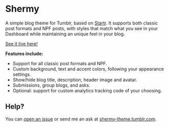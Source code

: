# Shermy

A simple blog theme for Tumblr, based on [Startr](https://github.com/arthrfrts/startr). It supports both classic post formats and NPF posts, with styles that match what you see in your Dashboard while maintaining an unique feel in your blog.

[See it live here!](https://shermy-theme.tumblr.com/)

**Features include:**

- Support for all classic post formats and NPF.
- Custom background, text and accent colors, following your appearance settings.
- Show/hide blog title, description, header image and avatar.
- Submissions, group blogs, and asks.
- Optional: support for custom analytics tracking code of your choosing.

## Help?

You can [open an issue](https://github.com/arthrfrts/shermy/issues) or send me an ask at [shermy-theme.tumblr.com](https://shermy-theme.tumblr.com/ask).
